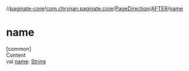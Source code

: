 //[paginate-core](../../../../index.md)/[com.chrynan.paginate.core](../../index.md)/[PageDirection](../index.md)/[AFTER](index.md)/[name](name.md)



# name  
[common]  
Content  
val [name](name.md): [String](https://kotlinlang.org/api/latest/jvm/stdlib/kotlin/-string/index.html)  



